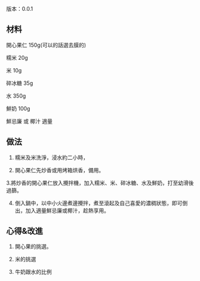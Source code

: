 版本：0.0.1

## 材料

開心果仁 150g(可以的話選去膜的)

糯米 20g

米 10g

碎冰糖 35g

水 350g

鮮奶 100g

鮮忌廉 或 椰汁 適量

## 做法

1. 糯米及米洗淨，浸水約二小時，

2. 開心果仁先炒香或用烤箱烘香，備用。

3.將炒香的開心果仁放入攪拌機，加入糯米、米、碎冰糖、水及鮮奶，打至幼滑後過篩。

4. 倒入鍋中，以中小火邊煮邊攪拌，煮至滾起及自己喜愛的濃稠狀態，即可倒出，加入適量鮮忌廉或椰汁，趁熱享用。

## 心得&改進

1. 開心果的挑選。

2. 米的挑選

3. 牛奶跟水的比例
